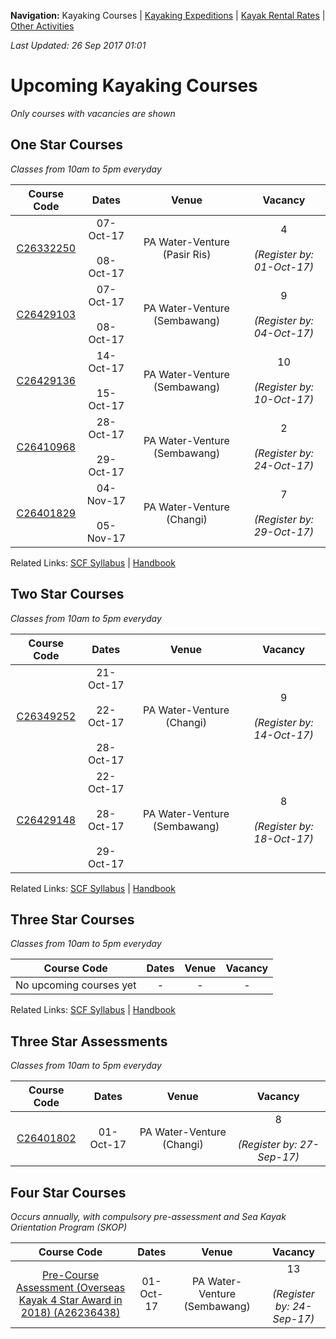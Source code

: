 **Navigation:** Kayaking Courses &#124; [Kayaking Expeditions](expedition) &#124; [Kayak Rental Rates](rental) &#124; [Other Activities](activity)

_Last Updated: 26 Sep 2017 01:01_
# Upcoming Kayaking Courses
_Only courses with vacancies are shown_

## One Star Courses
_Classes from 10am to 5pm everyday_

Course Code | Dates | Venue | Vacancy 
:---: | :---: | :---: | :---: 
[C26332250](https://one.pa.gov.sg/CRMSPortal/CRMSPortal.portal?_nfpb=true&_st=&_windowLabel=CRMSPortal_1&_urlType=render&_mode=view&wlpCRMSPortal_1_action=ACMParticipantMaintain&_pageLabel=CRMSPortal_page_1&IdProdInst=26332250)|07-Oct-17<br /><br />08-Oct-17|PA Water-Venture (Pasir Ris)|4<br /><br /> _(Register by: 01-Oct-17)_
[C26429103](https://one.pa.gov.sg/CRMSPortal/CRMSPortal.portal?_nfpb=true&_st=&_windowLabel=CRMSPortal_1&_urlType=render&_mode=view&wlpCRMSPortal_1_action=ACMParticipantMaintain&_pageLabel=CRMSPortal_page_1&IdProdInst=26429103)|07-Oct-17<br /><br />08-Oct-17|PA Water-Venture (Sembawang)|9<br /><br /> _(Register by: 04-Oct-17)_
[C26429136](https://one.pa.gov.sg/CRMSPortal/CRMSPortal.portal?_nfpb=true&_st=&_windowLabel=CRMSPortal_1&_urlType=render&_mode=view&wlpCRMSPortal_1_action=ACMParticipantMaintain&_pageLabel=CRMSPortal_page_1&IdProdInst=26429136)|14-Oct-17<br /><br />15-Oct-17|PA Water-Venture (Sembawang)|10<br /><br /> _(Register by: 10-Oct-17)_
[C26410968](https://one.pa.gov.sg/CRMSPortal/CRMSPortal.portal?_nfpb=true&_st=&_windowLabel=CRMSPortal_1&_urlType=render&_mode=view&wlpCRMSPortal_1_action=ACMParticipantMaintain&_pageLabel=CRMSPortal_page_1&IdProdInst=26410968)|28-Oct-17<br /><br />29-Oct-17|PA Water-Venture (Sembawang)|2<br /><br /> _(Register by: 24-Oct-17)_
[C26401829](https://one.pa.gov.sg/CRMSPortal/CRMSPortal.portal?_nfpb=true&_st=&_windowLabel=CRMSPortal_1&_urlType=render&_mode=view&wlpCRMSPortal_1_action=ACMParticipantMaintain&_pageLabel=CRMSPortal_page_1&IdProdInst=26401829)|04-Nov-17<br /><br />05-Nov-17|PA Water-Venture (Changi)|7<br /><br /> _(Register by: 29-Oct-17)_

Related Links:
[SCF Syllabus](http://scf.org.sg/menu-parent-courses/menu-parent-recreation-kayaking/menu-parent-personal-stars-award/1-star-award/) &#124; [Handbook](http://scf.org.sg/RC6/hidden_content_scf/uploads/2014/11/RP-SCF-1-Star-Handbook.pdf)

## Two Star Courses
_Classes from 10am to 5pm everyday_

Course Code | Dates | Venue | Vacancy 
:---: | :---: | :---: | :---: 
[C26349252](https://one.pa.gov.sg/CRMSPortal/CRMSPortal.portal?_nfpb=true&_st=&_windowLabel=CRMSPortal_1&_urlType=render&_mode=view&wlpCRMSPortal_1_action=ACMParticipantMaintain&_pageLabel=CRMSPortal_page_1&IdProdInst=26349252)|21-Oct-17<br /><br />22-Oct-17<br /><br />28-Oct-17|PA Water-Venture (Changi)|9<br /><br /> _(Register by: 14-Oct-17)_
[C26429148](https://one.pa.gov.sg/CRMSPortal/CRMSPortal.portal?_nfpb=true&_st=&_windowLabel=CRMSPortal_1&_urlType=render&_mode=view&wlpCRMSPortal_1_action=ACMParticipantMaintain&_pageLabel=CRMSPortal_page_1&IdProdInst=26429148)|22-Oct-17<br /><br />28-Oct-17<br /><br />29-Oct-17|PA Water-Venture (Sembawang)|8<br /><br /> _(Register by: 18-Oct-17)_

Related Links:
[SCF Syllabus](http://scf.org.sg/menu-parent-courses/menu-parent-recreation-kayaking/menu-parent-personal-stars-award/2-star-award/) &#124; [Handbook](http://scf.org.sg/RC6/hidden_content_scf/uploads/2014/11/RP-SCF-2-Star-Handbook.pdf)

## Three Star Courses
_Classes from 10am to 5pm everyday_

Course Code | Dates | Venue | Vacancy 
:---: | :---: | :---: | :---: 
No upcoming courses yet|-|-|- 

Related Links:
[SCF Syllabus](http://scf.org.sg/menu-parent-courses/menu-parent-recreation-kayaking/menu-parent-personal-stars-award/3-star-award/) &#124; [Handbook](http://scf.org.sg/RC6/hidden_content_scf/uploads/2014/11/RP-SCF-3-Star-Handbook.pdf)

## Three Star Assessments
_Classes from 10am to 5pm everyday_

Course Code | Dates | Venue | Vacancy 
:---: | :---: | :---: | :---: 
[C26401802](https://one.pa.gov.sg/CRMSPortal/CRMSPortal.portal?_nfpb=true&_st=&_windowLabel=CRMSPortal_1&_urlType=render&_mode=view&wlpCRMSPortal_1_action=ACMParticipantMaintain&_pageLabel=CRMSPortal_page_1&IdProdInst=26401802)|01-Oct-17|PA Water-Venture (Changi)|8<br /><br /> _(Register by: 27-Sep-17)_

## Four Star Courses
_Occurs annually, with compulsory pre-assessment and Sea Kayak Orientation Program (SKOP)_

Course Code | Dates | Venue | Vacancy 
:---: | :---: | :---: | :---: 
[Pre-Course Assessment (Overseas Kayak 4 Star Award in 2018) (A26236438)](https://one.pa.gov.sg/CRMSPortal/CRMSPortal.portal?_nfpb=true&_st=&_windowLabel=CRMSPortal_1&_urlType=render&_mode=view&wlpCRMSPortal_1_action=ACMParticipantMaintain&_pageLabel=CRMSPortal_page_1&IdProdInst=26236438)|01-Oct-17|PA Water-Venture (Sembawang)|13<br /><br /> _(Register by: 24-Sep-17)_

